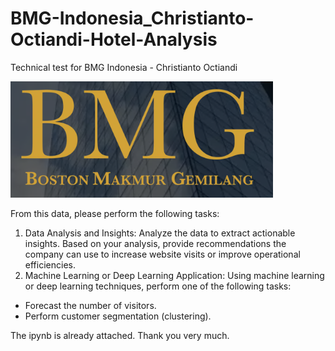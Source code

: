 # BMG-Indonesia_Christianto-Octiandi-Hotel-Analysis
Technical test for BMG Indonesia - Christianto Octiandi

![](https://github.com/ChrisAntococt471/BMG-Indonesia_Christianto-Octiandi-Hotel-Analysis/blob/main/Screenshot%202025-06-15%20162737.png)

From this data, please perform the following tasks:
1. Data Analysis and Insights: Analyze the data to extract actionable insights. Based on your analysis, provide recommendations the company can use to increase website visits or improve operational efficiencies.
2. Machine Learning or Deep Learning Application: Using machine learning or deep learning techniques, perform one of the following tasks:
* Forecast the number of visitors.
* Perform customer segmentation (clustering).

The ipynb is already attached. Thank you very much.
